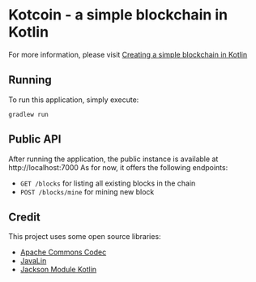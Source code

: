 # Kotcoin - a simple blockchain in Kotlin

For more information, please visit [Creating a simple blockchain in Kotlin](https://amarszalek.net/blog/2018/03/20/simple-blockchain-in-kotlin/)

## Running

To run this application, simply execute:

```shell
gradlew run
```

## Public API

After running the application, the public instance is available at http://localhost:7000
As for now, it offers the following endpoints:
* `GET /blocks` for listing all existing blocks in the chain
* `POST /blocks/mine` for mining new block

## Credit

This project uses some open source libraries:
* [Apache Commons Codec](https://github.com/apache/commons-codec)
* [JavaLin](https://javalin.io/)
* [Jackson Module Kotlin](https://github.com/FasterXML/jackson-module-kotlin)
